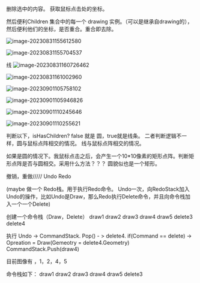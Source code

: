 



删除选中的内容。 获取鼠标点击处的坐标。

然后便利Children 集合中的每一个 drawing 实例。（可以是继承自drawing的），然后便利他们的坐标，是否重合。重合即去除。



![image-20230831155612580](C:/Users/79907/AppData/Roaming/Typora/typora-user-images/image-20230831155612580.png)



![image-20230831155704537](C:/Users/79907/AppData/Roaming/Typora/typora-user-images/image-20230831155704537.png)





线 ![image-20230831160726462](C:/Users/79907/AppData/Roaming/Typora/typora-user-images/image-20230831160726462.png)



![image-20230831161002960](C:/Users/79907/AppData/Roaming/Typora/typora-user-images/image-20230831161002960.png)

![image-20230901105758102](C:/Users/79907/AppData/Roaming/Typora/typora-user-images/image-20230901105758102.png)

![image-20230901105946826](C:/Users/79907/AppData/Roaming/Typora/typora-user-images/image-20230901105946826.png)

![image-20230901110245646](C:/Users/79907/AppData/Roaming/Typora/typora-user-images/image-20230901110245646.png)

![image-20230901110255621](C:/Users/79907/AppData/Roaming/Typora/typora-user-images/image-20230901110255621.png)



判断以下，isHasChildren?  false  就是 圆，true就是线条。  二者判断逻辑不一样，圆与鼠标点阵相交的情况。 线与鼠标点阵相交的情况。

如果是圆的情况下。我鼠标点击之后，会产生一个10*10像素的矩形点阵。判断矩形点阵是否与圆相交。采用什么方法？？？ 圆貌似也是一个矩形。









撤销，重做///// Undo  Redo

(maybe 做一个 Redo栈。用于执行Redo命令。 Undo一次，向RedoStack加入Undo的操作，比如Undo是Draw，那么Redo执行Delete命令，并且向命令栈加入一个一个Delete)

创建一个命令栈（Draw，Delete）  draw1  draw2  draw3  draw4  draw5  delete3  delete4   

执行 Undo  -> CommandStack<Command>. Pop() - >  delete4.  if(Command == delete) ->  Opreation = Draw(Gemeotry = delete4.Geometry)  CommandStack<Command>.Push(draw4)

目前图像有 ，1，2，4，5

命令栈如下：  draw1  draw2  draw3  draw4  draw5  delete3  

